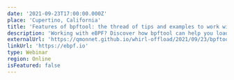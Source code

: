 ```yaml
---
date: '2021-09-23T17:00:00.000Z'
place: 'Cupertino, California'
title: 'Features of bpftool: the thread of tips and examples to work with eBPF objects'
description: 'Working with eBPF? Discover how bpftool can help you load, inspect, update your eBPF programs, maps, and more.'
externalUrl: 'https://qmonnet.github.io/whirl-offload/2021/09/23/bpftool-features-thread/'
linkUrl: 'https://ebpf.io'
type: Webinar
region: Online
isFeatured: false
---
```

